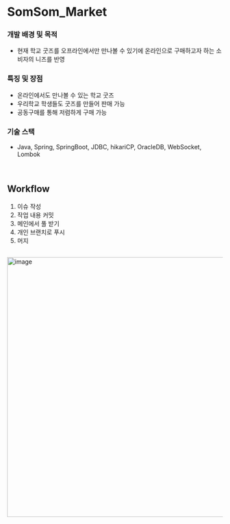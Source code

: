 # SomSom_Market

### 개발 배경 및 목적
- 현재 학교 굿즈를 오프라인에서만 만나볼 수 있기에 온라인으로 구매하고자 하는 소비자의 니즈를 반영
### 특징 및 장점
- 온라인에서도 만나볼 수 있는 학교 굿즈
- 우리학교 학생들도 굿즈를 만들어 판매 가능
- 공동구매를 통해 저렴하게 구매 가능
### 기술 스택
- Java, Spring, SpringBoot, JDBC, hikariCP, OracleDB, WebSocket, Lombok
<br>

## Workflow
1. 이슈 작성
2. 작업 내용 커밋
3. 메인에서 풀 받기
4. 개인 브랜치로 푸시
5. 머지  

## 
<img width="607" alt="image" src="https://user-images.githubusercontent.com/56381189/235272640-4cff273f-9952-45b5-afd5-11a8c3c141a8.png">
